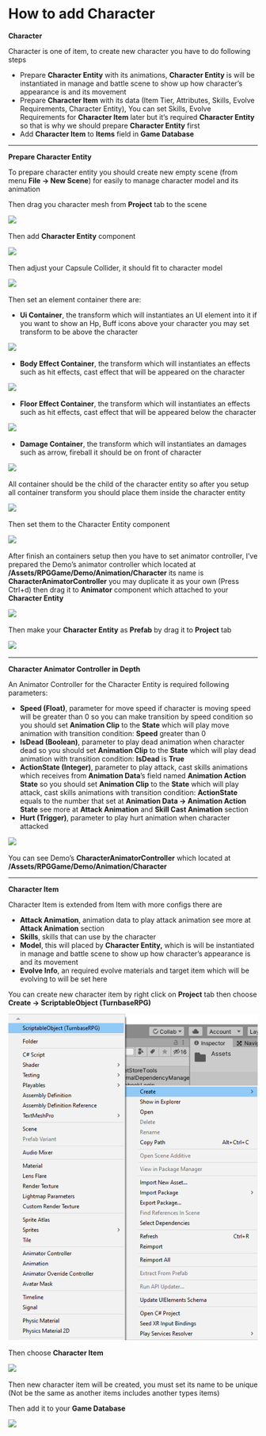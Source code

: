 # How to add Character

**Character**

Character is one of item, to create new character you have to do following steps

*   Prepare **Character Entity** with its animations, **Character Entity** is will be instantiated in manage and battle scene to show up how character’s appearance is and its movement
*   Prepare **Character Item** with its data (Item Tier, Attributes, Skills, Evolve Requirements, Character Entity), You can set Skills, Evolve Requirements for **Character Item** later but it’s required **Character Entity** so that is why we should prepare **Character Entity** first
*   Add **Character Item** to **Items** field in **Game Database**

* * *

**Prepare Character Entity**

To prepare character entity you should create new empty scene (from menu **File -> New Scene**) for easily to manage character model and its animation

Then drag you character mesh from **Project** tab to the scene

![](../images/0Ftzk-6yJzROezamd.png)

Then add **Character Entity** component

![](../images/0lqGpoaePExCHn1-G.png)

Then adjust your Capsule Collider, it should fit to character model

![](../images/0XJrkUNyyE_qDuT4w.png)

Then set an element container there are:

*   **Ui Container**, the transform which will instantiates an UI element into it if you want to show an Hp, Buff icons above your character you may set transform to be above the character

![](../images/0HQ9_JW4H76xJuzQt.png)

*   **Body Effect Container**, the transform which will instantiates an effects such as hit effects, cast effect that will be appeared on the character

![](../images/0B2DOzumyTyCtcGKp.png)

*   **Floor Effect Container**, the transform which will instantiates an effects such as hit effects, cast effect that will be appeared below the character

![](../images/0w7wTE1RuNzrWwRgV.png)

*   **Damage Container**, the transform which will instantiates an damages such as arrow, fireball it should be on front of character

![](../images/0LMzYHkiKIh0RV9k8.png)

All container should be the child of the character entity so after you setup all container transform you should place them inside the character entity

![](../images/0Y9FQSfw-bPa3k-j0.png)

Then set them to the Character Entity component

![](../images/0uBJ1DgKzWUA0tKyp.png)

After finish an containers setup then you have to set animator controller, I’ve prepared the Demo’s animator controller which located at **/Assets/RPGGame/Demo/Animation/Character** its name is **CharacterAnimatorController** you may duplicate it as your own (Press Ctrl+d) then drag it to **Animator** component which attached to your **Character Entity**

![](../images/0zKfCh-IrUtVzQTuE.png)

Then make your **Character Entity** as **Prefab** by drag it to **Project** tab

![](../images/0plrxcENVbRVVbmrL.png)

* * *

**Character Animator Controller in Depth**

An Animator Controller for the Character Entity is required following parameters:

*   **Speed (Float)**, parameter for move speed if character is moving speed will be greater than 0 so you can make transition by speed condition so you should set **Animation Clip** to the **State** which will play move animation with transition condition: **Speed** greater than 0
*   **IsDead (Boolean)**, parameter to play dead animation when character dead so you should set **Animation Clip** to the **State** which will play dead animation with transition condition: **IsDead** is **True**
*   **ActionState (Integer)**, parameter to play attack, cast skills animations which receives from **Animation Data**’s  field named **Animation Action State** so you should set **Animation Clip** to the **State** which will play attack, cast skills animations with transition condition: **ActionState** equals to the number that set at **Animation Data -> Animation Action State** see more at **Attack Animation** and **Skill Cast Animation** section
*   **Hurt (Trigger)**, parameter to play hurt animation when character attacked

![](../images/0wU8rePgpTim5q2A_.png)

You can see Demo’s **CharacterAnimatorController** which located at **/Assets/RPGGame/Demo/Animation/Character**

* * *

**Character Item**

Character Item is extended from Item with more configs there are

*   **Attack Animation**, animation data to play attack animation see more at **Attack Animation** section
*   **Skills**, skills that can use by the character
*   **Model**, this will placed by **Character Entity,** which is will be instantiated in manage and battle scene to show up how character’s appearance is and its movement
*   **Evolve Info**, an required evolve materials and target item which will be evolving to will be set here

You can create new character item by right click on **Project** tab then choose **Create -> ScriptableObject (TurnbaseRPG)**

![](../images/CreateScriptableObject.png)

Then choose **Character Item**

![](../images/0GUE3-iE08NJmCXq-.png)

Then new character item will be created, you must set its name to be unique (Not be the same as another items includes another types items)

Then add it to your **Game Database**

![](../images/0ezWDRp-Uk4NENZgU.png)